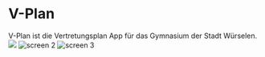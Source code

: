 V-Plan
======
V-Plan ist die Vertretungsplan App für das Gymnasium der Stadt Würselen.
<img src="http://v-plan.tk/img/screen1.png"/>
![screen 2](http://v-plan.tk/img/screen2.png)
![screen 3](http://v-plan.tk/img/screen3.png)
